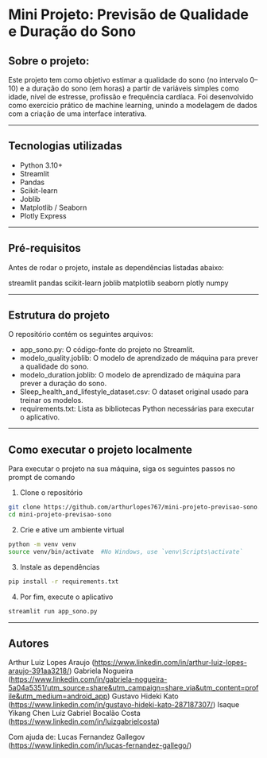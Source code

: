 # Mini Projeto: Previsão de Qualidade e Duração do Sono


## Sobre o projeto:
Este projeto tem como objetivo estimar a qualidade do sono (no intervalo 0–10) e a duração do sono (em horas) a partir de variáveis simples como idade, nível de estresse, profissão e frequência cardíaca. Foi desenvolvido como exercício prático de machine learning, unindo a modelagem de dados com a criação de uma interface interativa.

---

## Tecnologias utilizadas
- Python 3.10+
- Streamlit
- Pandas
- Scikit-learn
- Joblib
- Matplotlib / Seaborn
- Plotly Express 

---

## Pré-requisitos
Antes de rodar o projeto, instale as dependências listadas abaixo:

streamlit
pandas
scikit-learn
joblib
matplotlib
seaborn
plotly
numpy

---

## Estrutura do projeto
O repositório contém os seguintes arquivos:
- app_sono.py: O código-fonte do projeto no Streamlit.
- modelo_quality.joblib: O modelo de aprendizado de máquina para prever a qualidade do sono.
- modelo_duration.joblib: O modelo de aprendizado de máquina para prever a duração do sono.
- Sleep_health_and_lifestyle_dataset.csv: O dataset original usado para treinar os modelos.
- requirements.txt: Lista as bibliotecas Python necessárias para executar o aplicativo.

---

## Como executar o projeto localmente
Para executar o projeto na sua máquina, siga os seguintes passos no prompt de comando
1. Clone o repositório

```bash
git clone https://github.com/arthurlopes767/mini-projeto-previsao-sono.git
cd mini-projeto-previsao-sono
```

2. Crie e ative um ambiente virtual

```bash
python -m venv venv
source venv/bin/activate  #No Windows, use `venv\Scripts\activate`
```

3. Instale as dependências

```bash
pip install -r requirements.txt
```

4. Por fim, execute o aplicativo

```bash
streamlit run app_sono.py
```

---

## Autores
 
Arthur Luiz Lopes Araujo (https://www.linkedin.com/in/arthur-luiz-lopes-araujo-391aa3218/)
Gabriela Nogueira (https://www.linkedin.com/in/gabriela-nogueira-5a04a5351/utm_source=share&utm_campaign=share_via&utm_content=profile&utm_medium=android_app)
Gustavo Hideki Kato (https://www.linkedin.com/in/gustavo-hideki-kato-287187307/)
Isaque Yikang Chen
Luiz Gabriel Bocalão Costa (https://www.linkedin.com/in/luizgabrielcosta)

Com ajuda de: Lucas Fernandez Gallegov (https://www.linkedin.com/in/lucas-fernandez-gallego/)


